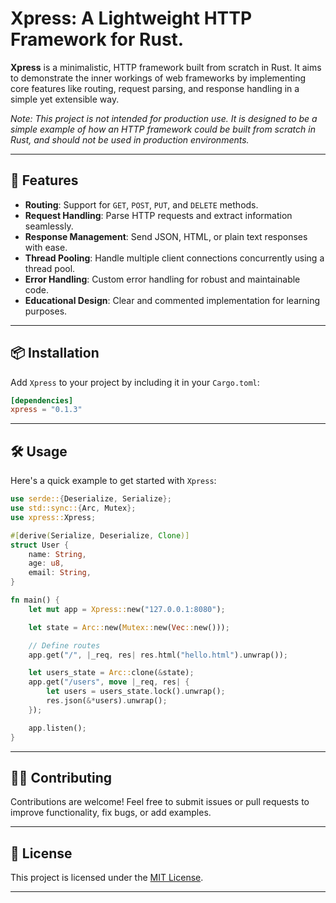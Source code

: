 # Xpress: A Lightweight HTTP Framework for Rust.

**Xpress** is a minimalistic, HTTP framework built from scratch in Rust. It aims to demonstrate the inner workings of web frameworks by implementing core features like routing, request parsing, and response handling in a simple yet extensible way.


_Note: This project is not intended for production use. It is designed to be a simple example of how an HTTP framework could be built from scratch in Rust, and should not be used in production environments._

---

## 🚀 Features
- **Routing**: Support for `GET`, `POST`, `PUT`, and `DELETE` methods.
- **Request Handling**: Parse HTTP requests and extract information seamlessly.
- **Response Management**: Send JSON, HTML, or plain text responses with ease.
- **Thread Pooling**: Handle multiple client connections concurrently using a thread pool.
- **Error Handling**: Custom error handling for robust and maintainable code.
- **Educational Design**: Clear and commented implementation for learning purposes.

---

## 📦 Installation
Add `Xpress` to your project by including it in your `Cargo.toml`:
```toml
[dependencies]
xpress = "0.1.3"
```

---

## 🛠️ Usage

Here's a quick example to get started with `Xpress`:

```rust
use serde::{Deserialize, Serialize};
use std::sync::{Arc, Mutex};
use xpress::Xpress;

#[derive(Serialize, Deserialize, Clone)]
struct User {
    name: String,
    age: u8,
    email: String,
}

fn main() {
    let mut app = Xpress::new("127.0.0.1:8080");

    let state = Arc::new(Mutex::new(Vec::new()));

    // Define routes
    app.get("/", |_req, res| res.html("hello.html").unwrap());

    let users_state = Arc::clone(&state);
    app.get("/users", move |_req, res| {
        let users = users_state.lock().unwrap();
        res.json(&*users).unwrap();
    });

    app.listen();
}
```

---

## 🧑‍💻 Contributing

Contributions are welcome! Feel free to submit issues or pull requests to improve functionality, fix bugs, or add examples.

---

## 📜 License

This project is licensed under the [MIT License](LICENSE).

---